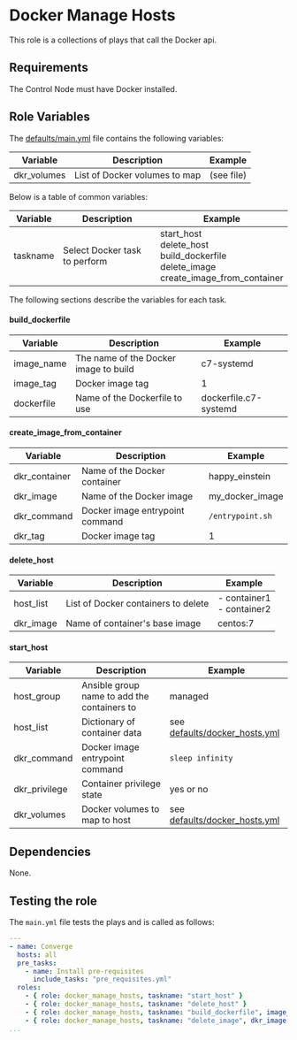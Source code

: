 # Docker Manage Hosts

This role is a collections of plays that call the Docker api.

## Requirements

The Control Node must have Docker installed.

## Role Variables

The [defaults/main.yml](defaults/main.yml) file contains the following variables:

| Variable | Description | Example |
|----------|----------|---------|
| dkr_volumes | List of Docker volumes to map | (see file) |

Below is a table of common variables:

| Variable | Description | Example |
|----------|----------|---------|
| taskname | Select Docker task to perform | start_host </br> delete_host </br> build_dockerfile </br> delete_image </br>  create_image_from_container |

The following sections describe the variables for each task.

#### build_dockerfile

| Variable | Description | Example |
|----------|----------|---------|
| image_name | The name of the Docker image to build | c7-systemd |
| image_tag | Docker image tag | 1 |
| dockerfile | Name of the Dockerfile to use | dockerfile.c7-systemd |

#### create_image_from_container

| Variable | Description | Example |
|----------|----------|---------|
| dkr_container | Name of the Docker container | happy_einstein |
| dkr_image | Name of the Docker image | my_docker_image |
| dkr_command | Docker image entrypoint command | `/entrypoint.sh` |
| dkr_tag | Docker image tag | 1 |

#### delete_host

| Variable | Description | Example |
|----------|----------|---------|
| host_list | List of Docker containers to delete | - container1 </br> - container2|
| dkr_image | Name of container's base image | centos:7 |

#### start_host

| Variable | Description | Example |
|----------|----------|---------|
| host_group | Ansible group name to add the containers to | managed |
| host_list | Dictionary of container data | see [defaults/docker_hosts.yml](defaults/docker_hosts.yml) |
| dkr_command | Docker image entrypoint command | `sleep infinity` |
| dkr_privilege | Container privilege state | yes or no |
| dkr_volumes | Docker volumes to map to host | see [defaults/docker_hosts.yml](defaults/docker_hosts.yml) |

## Dependencies

None.

## Testing the role

The `main.yml` file tests the plays and is called as follows:

```yaml
---
- name: Converge
  hosts: all
  pre_tasks:
    - name: Install pre-requisites
      include_tasks: "pre_requisites.yml"
  roles:
    - { role: docker_manage_hosts, taskname: "start_host" }
    - { role: docker_manage_hosts, taskname: "delete_host" }
    - { role: docker_manage_hosts, taskname: "build_dockerfile", image_name: "c7-systemd", image_tag: "1", dockerfile: "dockerfile.c7-systemd" }
    - { role: docker_manage_hosts, taskname: "delete_image", dkr_image: "c7-systemd:1" }
...
```
